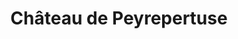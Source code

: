 ---
title: "Château de Peyrepertuse"
url: /duilhac-sous-peyrepertuse/chateau-de-peyrepertuse/
shop: billet
---
